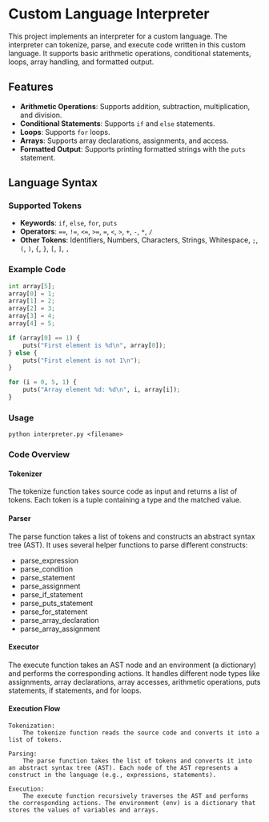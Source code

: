 # Custom Language Interpreter

This project implements an interpreter for a custom language. The interpreter can tokenize, parse, and execute code written in this custom language. It supports basic arithmetic operations, conditional statements, loops, array handling, and formatted output.

## Features

- **Arithmetic Operations**: Supports addition, subtraction, multiplication, and division.
- **Conditional Statements**: Supports `if` and `else` statements.
- **Loops**: Supports `for` loops.
- **Arrays**: Supports array declarations, assignments, and access.
- **Formatted Output**: Supports printing formatted strings with the `puts` statement.

## Language Syntax

### Supported Tokens

- **Keywords**: `if`, `else`, `for`, `puts`
- **Operators**: `==`, `!=`, `<=`, `>=`, `=`, `<`, `>`, `+`, `-`, `*`, `/`
- **Other Tokens**: Identifiers, Numbers, Characters, Strings, Whitespace, `;`, `(`, `)`, `{`, `}`, `[`, `]`, `,`

### Example Code

```python
int array[5];
array[0] = 1;
array[1] = 2;
array[2] = 3;
array[3] = 4;
array[4] = 5;

if (array[0] == 1) {
    puts("First element is %d\n", array[0]);
} else {
    puts("First element is not 1\n");
}

for (i = 0, 5, 1) {
    puts("Array element %d: %d\n", i, array[i]);
}
```
### Usage
```python interpreter.py <filename>```

### Code Overview
#### Tokenizer

The tokenize function takes source code as input and returns a list of tokens. Each token is a tuple containing a type and the matched value.

#### Parser
The parse function takes a list of tokens and constructs an abstract syntax tree (AST). It uses several helper functions to parse different constructs:

* parse_expression
* parse_condition
* parse_statement
* parse_assignment
* parse_if_statement
* parse_puts_statement
* parse_for_statement
* parse_array_declaration
* parse_array_assignment

#### Executor
The execute function takes an AST node and an environment (a dictionary) and performs the corresponding actions. It handles different node types like assignments, array declarations, array accesses, arithmetic operations, puts statements, if statements, and for loops.

#### Execution Flow
```text
Tokenization:
    The tokenize function reads the source code and converts it into a list of tokens.

Parsing:
    The parse function takes the list of tokens and converts it into an abstract syntax tree (AST). Each node of the AST represents a construct in the language (e.g., expressions, statements).

Execution:
    The execute function recursively traverses the AST and performs the corresponding actions. The environment (env) is a dictionary that stores the values of variables and arrays.
```
